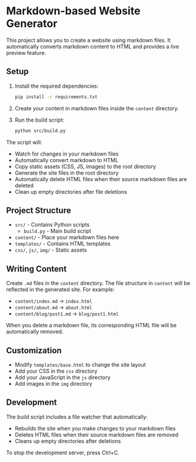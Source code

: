# Markdown-based Website Generator

This project allows you to create a website using markdown files. It automatically converts markdown content to HTML and provides a live preview feature.

## Setup

1. Install the required dependencies:
   ```bash
   pip install -r requirements.txt
   ```

2. Create your content in markdown files inside the `content` directory.

3. Run the build script:
   ```bash
   python src/build.py
   ```

The script will:
- Watch for changes in your markdown files
- Automatically convert markdown to HTML
- Copy static assets (CSS, JS, images) to the root directory
- Generate the site files in the root directory
- Automatically delete HTML files when their source markdown files are deleted
- Clean up empty directories after file deletions

## Project Structure

- `src/` - Contains Python scripts
  - `build.py` - Main build script
- `content/` - Place your markdown files here
- `templates/` - Contains HTML templates
- `css/`, `js/`, `img/` - Static assets

## Writing Content

Create `.md` files in the `content` directory. The file structure in `content` will be reflected in the generated site. For example:

- `content/index.md` → `index.html`
- `content/about.md` → `about.html`
- `content/blog/post1.md` → `blog/post1.html`

When you delete a markdown file, its corresponding HTML file will be automatically removed.

## Customization

- Modify `templates/base.html` to change the site layout
- Add your CSS in the `css` directory
- Add your JavaScript in the `js` directory
- Add images in the `img` directory

## Development

The build script includes a file watcher that automatically:
- Rebuilds the site when you make changes to your markdown files
- Deletes HTML files when their source markdown files are removed
- Cleans up empty directories after deletions

To stop the development server, press Ctrl+C. 